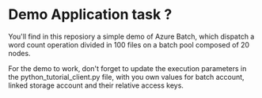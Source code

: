# Demo Application task ?

You'll find in this reposiory a simple demo of Azure Batch, which dispatch a word count operation divided in 100 files on a batch pool composed of 20 nodes.

For the demo to work, don't forget to update the execution parameters in the python_tutorial_client.py file, with you own values for batch account, linked storage account and their relative access keys.
